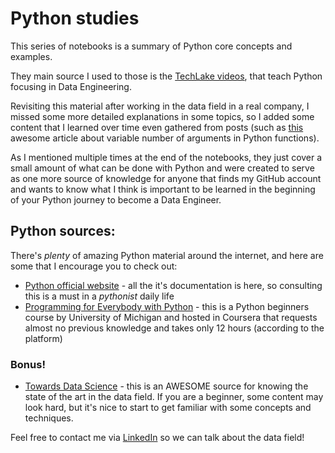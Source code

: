 # Python studies

This series of notebooks is a summary of Python core concepts and examples.

They main source I used to those is the [TechLake videos](https://www.youtube.com/@TRRaveendra), that teach Python focusing in Data Engineering.

Revisiting this material after working in the data field in a real company, I missed some more detailed explanations in some topics, so I added some content that I learned over time even gathered from posts (such as [this](https://towardsdatascience.com/how-to-use-variable-number-of-arguments-in-python-functions-d3a49a9b7db6) awesome article about variable number of arguments in Python functions).

As I mentioned multiple times at the end of the notebooks, they just cover a small amount of what can be done with Python and were created to serve as one more source of knowledge for anyone that finds my GitHub account and wants to know what I think is important to be learned in the beginning of your Python journey to become a Data Engineer.

## Python sources:

There's <i>plenty</i> of amazing Python material around the internet, and here are some that I encourage you to check out:

- [Python official website](https://www.python.org/) - all the it's documentation is here, so consulting this is a must in a <i>pythonist</i> daily life
- [Programming for Everybody with Python](https://learndigital.withgoogle.com/digitalgarage/course/programming-for-everybody-python) - this is a Python beginners course by University of Michigan and hosted in Coursera that requests almost no previous knowledge and takes only 12 hours (according to the platform)


### Bonus!
- [Towards Data Science](https://towardsdatascience.com/) - this is an AWESOME source for knowing the state of the art in the data field. If you are a beginner, some content may look hard, but it's nice to start to get familiar with some concepts and techniques.

Feel free to contact me via [LinkedIn](https://www.linkedin.com/in/vitoria-garcia/) so we can talk about the data field!
